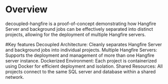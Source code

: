 # Overview
decoupled-hangfire is a proof-of-concept demonstrating how Hangfire Server and background jobs can be effectively separated into distinct projects, allowing for the deployment of multiple Hangfire servers.

#Key features
Decoupled Architecture: Cleanly separates Hangfire Server and background jobs into individual projects.
Multiple Hangfire Servers: Supports the deployment and management of more than one Hangfire server instance.
Dockerized Environment: Each project is containerized using Docker for efficient deployment and isolation.
Shared Resources: All projects connect to the same SQL server and database within a shared network.
